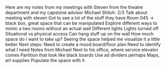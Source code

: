 Here are my notes from my meetings with Steven from the theatre department and my capstone advisor Michael Shiloh:
2/3 
  Talk about meeting with steven
  Got to see a lot of the stuff they have
  Room 045 → black box, great space that can be manipulated 
  Explore different ways to mimic a two rooms without an actual wall
  Different lights
  Lights turned off
  Situational vs physical access 
  Can hang stuff up on the wall 
  How much space do I want to take up?
Seeing the space helped me visualize it a little better 
Next steps:
Need to create a mood board/floor plan
Need to identify what I need 
Notes from Michael
Next to his office, where service elevator comes
Partition that look like black boards
Use ad dividers perhaps 
Maps, art supplies 
Populate the space with it 




